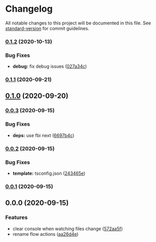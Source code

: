 # Changelog

All notable changes to this project will be documented in this file. See [standard-version](https://github.com/conventional-changelog/standard-version) for commit guidelines.

### [0.1.2](https://github.com/fbi-js/factory-factory/compare/v0.1.1...v0.1.2) (2020-10-13)


### Bug Fixes

* **debug:** fix debug issues ([027a34c](https://github.com/fbi-js/factory-factory/commit/027a34c1e1c022335fcbd7ff6d17eef0d8b10deb))

### [0.1.1](https://github.com/fbi-js/factory-factory/compare/v0.1.0...v0.1.1) (2020-09-21)

## [0.1.0](https://github.com/fbi-js/factory-factory/compare/v0.0.3...v0.1.0) (2020-09-20)

### [0.0.3](https://github.com/fbi-js/factory-factory/compare/v0.0.2...v0.0.3) (2020-09-15)


### Bug Fixes

* **deps:** use fbi next ([6697b4c](https://github.com/fbi-js/factory-factory/commit/6697b4ce1c0272a63eaaee6e97a601f3aecfadfc))

### [0.0.2](https://github.com/fbi-js/factory-factory/compare/v0.0.1...v0.0.2) (2020-09-15)


### Bug Fixes

* **template:** tsconfig.json ([243465e](https://github.com/fbi-js/factory-factory/commit/243465ee324c5883039b464861fbb666da8f91c8))

### [0.0.1](https://github.com/fbi-js/factory-factory/compare/v0.0.0...v0.0.1) (2020-09-15)

## 0.0.0 (2020-09-15)


### Features

* clear console when watching files change ([572aa5f](https://github.com/fbi-js/factory-factory/commit/572aa5fdfb4ab1d36ab5b8ea1a5c82db6c7e4e71))
* rename flow actions ([aa26d4e](https://github.com/fbi-js/factory-factory/commit/aa26d4e262d9be78eb81978ca5451d4338cfea04))
